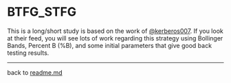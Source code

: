 # BTFG_STFG #

This is a long/short study is based on the work of [@kerberos007](https://twitter.com/kerberos007). If you look at their feed, you will see lots of work regarding this strategy using Bollinger Bands, Percent B (%B), and some initial parameters that give good back testing results.


---
back to [readme.md](/readme.md)